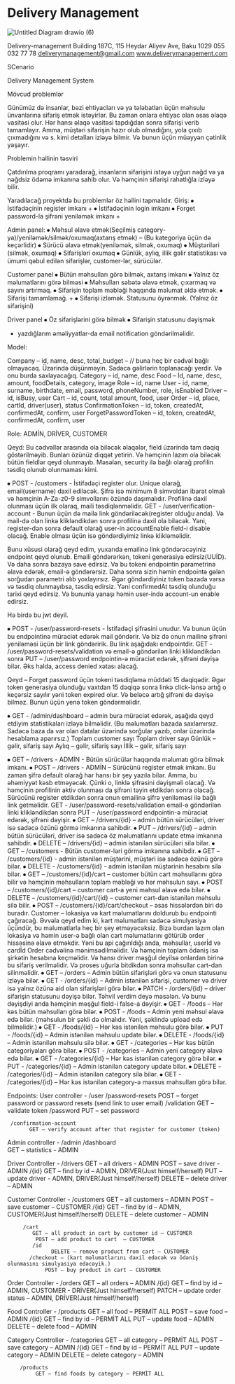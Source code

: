 # Delivery Management
![Untitled Diagram drawio (6)](https://github.com/jahangirzadanurlan/DeliveryManagement/assets/103985861/58c7e799-f4b4-44f9-a92a-1fa2211dd12e)


	
Delivery-management
Building 187C, 115 Heydar Aliyev Ave, Baku 1029  055 032 77 78
deliverymanagement@gmail.com  www.deliverymanagement.com

SCenario

Delivery Management System

Mövcud problemlər

Günümüz də insanlar, bəzi ehtiyacları və ya tələbatları üçün məhsulu ünvanlarına sifariş etmək istəyirlər. Bu zaman onlara ehtiyac olan əsas əlaqə vasitəsi olur. Hər hansı əlaqə vasitəsi tapdığdan sonra sifarişi verib tamamlayır. Amma, müştəri sifarişin hazır olub olmadığını, yola çıxıb çıxmadığını və s. kimi detalları izləyə bilmir. Və bunun üçün müəyyən çətinlik yaşayır.

Problemin həllinin təsviri

 

Çatdırılma proqramı yaradarağ, insanların sifarişini istəyə uyğun nəğd və ya nəğdsiz ödəmə imkanına sahib olur. Və həmçinin sifarişi rahatlığla izləyə bilir. 

Yaradılacağ proyektdə bu problemlər öz həllini tapmalıdır.
Giriş:
⦁	İstifadəçinin register imkanı +
⦁	İstifadəçinin login imkanı
⦁	Forget password-la şifrəni yeniləmək imkanı +

Admin panel:
⦁	Məhsul əlavə etmək(Seçilmiş category-ya)/yeniləmək/silmək/oxumaq(axtarış etmək) – (Bu kategoriya üçün də keçərlidir)
⦁	Sürücü əlavə etmək(yeniləmək, silmək, oxumaq)
⦁	Müştəriləri (silmək, oxumaq)
⦁	Sifarişləri oxumaq
⦁	Günlük, aylıq, illik gəlir statistikası və ümumi qəbul edilən sifarişlər, customer-lər, sürücülər.



Customer panel
⦁	Bütün məhsulları görə bilmək, axtarış imkanı
⦁	Yalnız öz məlumatlarını görə bilməsi
⦁	Məhsulları səbətə əlavə etmək, çıxarmaq və sayını artırmaq.
⦁	Sifarişin toplam məbləği haqqında məlumat əldə etmək.
⦁	Sifarişi tamamlamağ. +
⦁	Sifarişi izləmək. Statusunu öyrənmək. (Yalnız öz sifarişini)

Driver panel
⦁	Öz sifarişlərini görə bilmək
⦁	Sifarişin statusunu dəyişmək

+ yazdığlarım əməliyyatlar-da email notification göndərilməlidir.


Model:

Company – id, name, desc, total_budget – // buna heç bir cədvəl bağlı olmayacaq. Üzərində düşünməyin. Sadəcə gəlirlərin toplanacağı yerdir. Və onu burda saxlayacağıq.
Category – id, name, desc
Food – İd, name, desc, amount, foodDetails, category, image
Role – id, name
User - id, name, surname, birthdate, email, password, phoneNumber, role, isEnabled
Driver – id, isBusy, user
Cart – id, count, total amount, food, user
Order – id, place, cartId, driver(user), status
ConfirmationToken – id, token, createdAt, confirmedAt, confirm, user
ForgetPasswordToken – id, token, createdAt, confirmedAt, confirm, user

Role:
ADMİN, DRİVER, CUSTOMER

Qeyd: Bu cədvəllər arasında ola biləcək əlaqələr, field üzərində tam dəqiq göstərilməyib. Bunları özünüz diqqət yetirin. Və həmçinin lazım ola biləcək bütün fieldlər qeyd olunmayıb. Məsələn, security ilə bağlı olarağ profilin təsdiq olunub olunmaması kimi.


⦁	POST - /customers - İstifadəçi register olur. Unique olarağ, email(username) daxil ediləcək. Şifrə isə minimum 8 simvoldan ibarət olmalı və həmçinin A-Za-z0-9 simvollarını özündə daşımalıdır. Profilinə daxil olunması üçün ilk olaraq, maili təsdiqlənməlidir. 
GET - /user/verification-account - Bunun üçün də mailə link göndəriləcək(register olduğu anda). Və mail-də olan linkə klikləndikdən sonra profilinə daxil ola biləcək. Yəni, register-dən sonra default olarağ user-in accountEnable field-i disable olacağ. Enable olması üçün isə göndərdiyimiz linkə klikləməlidir.

Bunu xüsusi olarağ qeyd edim, yuxarıda emailinə link göndərəcəyiniz endpoint qeyd olunub. Emaili göndərərkən, tokeni generasiya edirsiz(UUİD). Və daha sonra bazaya save edirsiz. Və bu tokeni endpointin parametrinə əlavə edərək, email-ə göndərərsiz. Daha sonra sizin həmin endpointə gələn sorğudan parametri alıb yoxlayırsız. Əgər göndərdiyiniz token bazada varsa və təsdiq olunmayıbsa, təsdiq edirsiz. Yəni confirmedAt təsdiq olunduğu tarixi qeyd edirsiz. Və bununla yanaşı həmin user-ində account-un enable edirsiz. 

Hə birdə bu jwt deyil.

⦁	POST - /user/password-resets - İstifadəçi şifrəsini unudur. Və bunun üçün bu endpointinə müraciət edərək mail göndərir. Və biz də onun mailinə şifrəni yeniləməsi üçün bir link göndəririk. Bu link aşağıdakı endpointdir.
GET - /user/password-resets/validation və email-ə göndərilən linki klikləndikdən sonra 
PUT – /user/password endpointin-ə müraciət edərək, şifrəni dəyişə bilər. Əks halda, access denied xətası alacağ.

Qeyd – Forget password üçün tokeni təsdiqləmə müddəti 15 dəqiqədir. Əgər token generasiya olunduğu vaxtdan 15 dəqiqə sonra linkə click-lənsə artığ o keçərsiz sayılır yəni token expired olur. Və beləcə artığ şifrəni də dəyişə bilməz. Bunun üçün yenə token göndərməlidir.

⦁	GET - /admin/dashboard – admin bura müraciət edərək, aşağıda qeyd etdiyim statistikaları izləyə bilməlidir. (Bu məlumatları bazada saxlamırsız. Sadəcə baza da var olan datalar üzərində sorğular yazıb, onlar üzərində hesablama aparırsız.)
Toplam customer sayı
Toplam driver sayı
Günlük – gəlir, sifariş sayı
Aylıq – gəlir, sifariş sayı
İllik – gəlir, sifariş sayı

⦁	GET – /drivers - ADMİN  - Bütün sürücülər haqqında məlumatı görə bilmək imkanı.
⦁	POST – /drivers - ADMİN – Sürücünü register etmək imkanı. Bu zaman şifrə default olarağ hər hansı bir şey yazıla bilər. Amma, bu əhəmiyyət kəsb etməyəcək. Çünki o, linklə şifrəsini dəyişməli olacağ. Və həmçinin profilinin aktiv olunması da şifrəni təyin etdikdən sonra olacağ. Sürücünü register etdikdən sonra onun emailinə şifrə yeniləməsi ilə bağlı link getməlidir. 
GET - /user/password-resets/validation email-ə göndərilən linki klikləndikdən sonra 
PUT – /user/password endpointin-ə müraciət edərək, şifrəni dəyişir. 
⦁	GET – /drivers/{id} – admin bütün sürücüləri, driver isə sadəcə özünü görmə imkanına sahibdir.
⦁	PUT – /drivers/{id} – admin bütün sürücüləri, driver isə sadəcə öz məlumatlarını update etmə imkanına sahibdir.
⦁	DELETE – /drivers/{id} – admin istənilən sürücüləri silə bilər.
⦁	GET – /customers - Bütün customer-ləri görmə imkanına sahibdir.
⦁	GET – /customers/{id} - admin istənilən müştərini, müştəri isə sadəcə özünü görə bilər.
⦁	DELETE - /customers/{id} -  admin istənilən müştərinin hesabını silə bilər.
⦁	GET – /customers/{id}/cart – customer bütün cart məhsullarını görə bilir və həmçinin məhsulların toplam məbləği və hər məhsulun sayı.
⦁	POST – /customers/{id}/cart – customer cart-a yeni məhsul əlavə edə bilər.
⦁	DELETE – /customers/{id}/cart/{id} – customer cart-dan istənilən məhsulu silə bilir.
⦁	POST – /customers/{id}/cart/checkout – əsas hissələrdən biri də buradır. Customer – lokasiya və kart məlumatlarını doldurub bu endpointi çağıracağ.
Əvvəla qeyd edim ki, kart məlumatları sadəcə simulyasiya üçündür, bu məlumatlarla heç bir şey etməyəcəksiz. Bizə burdan lazım olan lokasiya və həmin user-ə bağlı olan cart məlumatlarını götürüb order hissəsinə əlavə etməkdir. Yəni bu api çağırıldığı anda, məhsullar, userİd və cardİd Order cədvəlinə mənimsədilməlidir. Və həmçinin toplam ödəniş isə şirkətin hesabına keçməlidir. Və hansı driver məşğul deyilsə onlardan birinə bu sifariş verilməlidir. Və proses uğurla bitdikdən sonra məhsullar cart-dan silinməlidir. 
⦁	GET – /orders – Admin bütün sifarişləri görə və onun statusunu izləyə bilər.
⦁	GET - /orders/{id} – Admin istənilən sifarişi, customer və driver isə yalnız özünə aid olan sifarişləri görə bilər.
⦁	PATCH - /orders/{id} – driver sifarişin statusunu dəyişə bilər. Təhvil verdim deyə məsələn. Və bunu dəyişdiyi anda həmçinin məşğul field-i false-a dəyişir.
⦁	GET - /foods – Hər kəs bütün məhsulları görə bilər.
⦁	POST - /foods – Admin yeni məhsul əlavə edə bilər. (məhsulun bir şəkli də olmalıdır. Yəni, şəklində upload edə bilməlidir.)
⦁	GET - /foods/{id} – Hər kəs istənilən məhsulu görə bilər.
⦁	PUT - /foods/{id} – Admin istənilən məhsulu update bilər.
⦁	DELETE - /foods/{id} – Admin istənilən məhsulu silə bilər.
⦁	GET - /categories – Hər kəs bütün categoriyaları görə bilər.
⦁	POST - /categories – Admin yeni category əlavə edə bilər.
⦁	GET - /categories/{id} – Hər kəs istənilən category görə bilər.
⦁	PUT - /categories/{id} – Admin istənilən category update bilər.
⦁	DELETE - /categories/{id} – Admin istənilən category silə bilər.
⦁	GET - /categories/{id} – Hər kəs istənilən category-ə məxsus məhsulları görə bilər.


Endpoints:
User controller - /user
     /password-resets
           POST – forget password or password resets (send link to user email)
           /validation
               GET – validate token
     /password
          PUT – set password 

     /confirmation-account
           GET – verify account after that register for customer (token)

Admin controller - /admin
 /dashboard   
     GET – statistics  - ADMIN

Driver Controller - /drivers
    GET – all drivers - ADMIN
    POST – save driver - ADMIN
          /{id}
              GET – find by id – ADMIN, DRIVER(Just himself/herself)
              PUT – update driver - ADMIN, DRIVER(Just himself/herself)
             DELETE – delete driver – ADMIN

Customer Controller - /customers
    GET – all customers – ADMIN
   POST – save customer  – CUSTOMER
    /{id}
         GET – find by id – ADMIN, CUSTOMER(Just himself/herself)
         DELETE – delete customer – ADMIN
        
         /cart
            GET – all product in cart by customer id – CUSTOMER
             POST – add product to cart  – CUSTOMER
            /id
                  DELETE – remove product from cart – CUSTOMER
           /checkout – (kart məlumatlarını daxil edəcək və ödəniş olunmasını simulyasiya edəcəyik.)
                POST – buy product in cart – CUSTOMER


Order Controller - /orders
    GET – all orders – ADMIN
          /{id}
              GET – find by id – ADMIN, CUSTOMER - DRİVER(Just himself/herself)
              PATCH – update order status – ADMIN, DRİVER(Just himself/herself)
          

Food Controller - /products
    GET – all food – PERMİT ALL
    POST – save food – ADMIN
          /{id}
              GET – find by id – PERMİT ALL
              PUT – update food – ADMIN
             DELETE – delete food – ADMIN


Category Controller - /categories
    GET – all category – PERMİT ALL
    POST – save category – ADMIN
    /{id}
         GET – find by id – PERMİT ALL
         PUT – update category – ADMIN
         DELETE – delete category – ADMIN

        /products
             GET – find foods by category – PERMİT ALL










